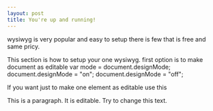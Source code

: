 ```yaml
---
layout: post
title: You're up and running!
---
```


wysiwyg is very popular and easy to setup there is few that is free and same pricy.




This section is how to setup your one wysiwyg.
first option is to make document as editable
var mode = document.designMode;
document.designMode = "on";
document.designMode = "off";

If you want just to make one element as editable use this
<p contenteditable="true">This is a paragraph. It is editable. Try to change this text.</p>

